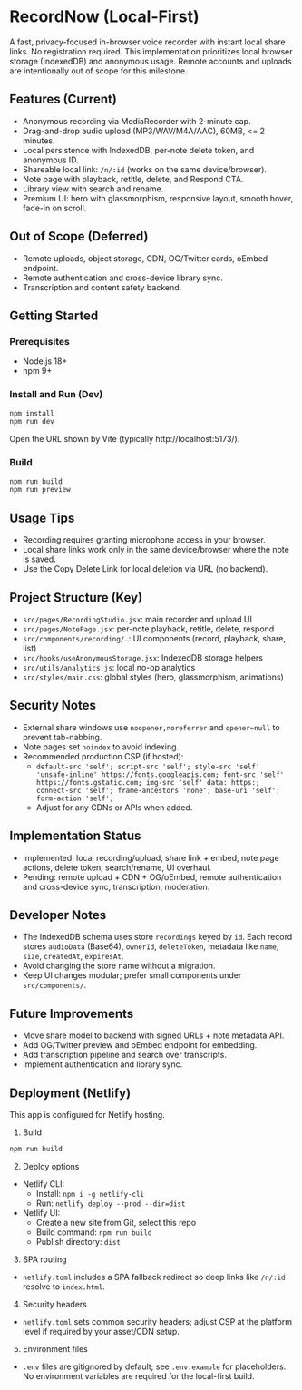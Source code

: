 # RecordNow (Local-First)

A fast, privacy-focused in-browser voice recorder with instant local share links. No registration required. This implementation prioritizes local browser storage (IndexedDB) and anonymous usage. Remote accounts and uploads are intentionally out of scope for this milestone.

## Features (Current)
- Anonymous recording via MediaRecorder with 2-minute cap.
- Drag-and-drop audio upload (MP3/WAV/M4A/AAC), 60MB, <= 2 minutes.
- Local persistence with IndexedDB, per-note delete token, and anonymous ID.
- Shareable local link: `/n/:id` (works on the same device/browser).
- Note page with playback, retitle, delete, and Respond CTA.
- Library view with search and rename.
- Premium UI: hero with glassmorphism, responsive layout, smooth hover, fade-in on scroll.

## Out of Scope (Deferred)
- Remote uploads, object storage, CDN, OG/Twitter cards, oEmbed endpoint.
- Remote authentication and cross-device library sync.
- Transcription and content safety backend.

## Getting Started

### Prerequisites
- Node.js 18+
- npm 9+

### Install and Run (Dev)
```bash
npm install
npm run dev
```
Open the URL shown by Vite (typically http://localhost:5173/).

### Build
```bash
npm run build
npm run preview
```

## Usage Tips
- Recording requires granting microphone access in your browser.
- Local share links work only in the same device/browser where the note is saved.
- Use the Copy Delete Link for local deletion via URL (no backend).

## Project Structure (Key)
- `src/pages/RecordingStudio.jsx`: main recorder and upload UI
- `src/pages/NotePage.jsx`: per-note playback, retitle, delete, respond
- `src/components/recording/…`: UI components (record, playback, share, list)
- `src/hooks/useAnonymousStorage.jsx`: IndexedDB storage helpers
- `src/utils/analytics.js`: local no-op analytics
- `src/styles/main.css`: global styles (hero, glassmorphism, animations)

## Security Notes
- External share windows use `noopener,noreferrer` and `opener=null` to prevent tab-nabbing.
- Note pages set `noindex` to avoid indexing.
- Recommended production CSP (if hosted):
  - `default-src 'self'; script-src 'self'; style-src 'self' 'unsafe-inline' https://fonts.googleapis.com; font-src 'self' https://fonts.gstatic.com; img-src 'self' data: https:; connect-src 'self'; frame-ancestors 'none'; base-uri 'self'; form-action 'self';`
  - Adjust for any CDNs or APIs when added.

## Implementation Status
- Implemented: local recording/upload, share link + embed, note page actions, delete token, search/rename, UI overhaul.
- Pending: remote upload + CDN + OG/oEmbed, remote authentication and cross-device sync, transcription, moderation.

## Developer Notes
- The IndexedDB schema uses store `recordings` keyed by `id`. Each record stores `audioData` (Base64), `ownerId`, `deleteToken`, metadata like `name`, `size`, `createdAt`, `expiresAt`.
- Avoid changing the store name without a migration.
- Keep UI changes modular; prefer small components under `src/components/`.

## Future Improvements
- Move share model to backend with signed URLs + note metadata API.
- Add OG/Twitter preview and oEmbed endpoint for embedding.
- Add transcription pipeline and search over transcripts.
- Implement authentication and library sync.

## Deployment (Netlify)

This app is configured for Netlify hosting.

1) Build
```bash
npm run build
```

2) Deploy options
- Netlify CLI:
  - Install: `npm i -g netlify-cli`
  - Run: `netlify deploy --prod --dir=dist`
- Netlify UI:
  - Create a new site from Git, select this repo
  - Build command: `npm run build`
  - Publish directory: `dist`

3) SPA routing
- `netlify.toml` includes a SPA fallback redirect so deep links like `/n/:id` resolve to `index.html`.

4) Security headers
- `netlify.toml` sets common security headers; adjust CSP at the platform level if required by your asset/CDN setup.

5) Environment files
- `.env` files are gitignored by default; see `.env.example` for placeholders. No environment variables are required for the local-first build.
